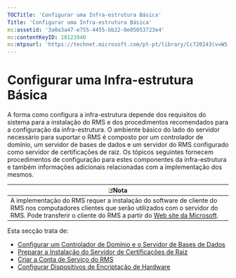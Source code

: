 ```yaml
---
TOCTitle: 'Configurar uma Infra-estrutura Básica'
Title: 'Configurar uma Infra-estrutura Básica'
ms:assetid: '3a0a3a47-e755-4455-bb22-0e05053723e4'
ms:contentKeyID: 18123940
ms:mtpsurl: 'https://technet.microsoft.com/pt-pt/library/Cc720243(v=WS.10)'
---
```


Configurar uma Infra-estrutura Básica
=====================================

A forma como configura a infra-estrutura depende dos requisitos do sistema para a instalação do RMS e dos procedimentos recomendados para a configuração da infra-estrutura. O ambiente básico do lado do servidor necessário para suportar o RMS é composto por um controlador de domínio, um servidor de bases de dados e um servidor do RMS configurado como servidor de certificações de raiz. Os tópicos seguintes fornecem procedimentos de configuração para estes componentes da infra-estrutura e também informações adicionais relacionadas com a implementação dos mesmos.

| ![](/security-updates/images/Cc720243.note(WS.10).gif)Nota                                                                                                                                                                                              |
|--------------------------------------------------------------------------------------------------------------------------------------------------------------------------------------------------------------------------------------------------------------------|
| A implementação do RMS requer a instalação do software de cliente do RMS nos computadores clientes que serão utilizados com o servidor do RMS. Pode transferir o cliente do RMS a partir do [Web site da Microsoft](http://go.microsoft.com/fwlink/?linkid=18134). |

Esta secção trata de:

-   [Configurar um Controlador de Domínio e o Servidor de Bases de Dados](https://technet.microsoft.com/d20f8305-9f9e-4760-bfbf-82824db60d1f)
-   [Preparar a Instalação do Servidor de Certificações de Raiz](https://technet.microsoft.com/ed51605e-8b17-4155-8d83-f6777f499b7b)
-   [Criar a Conta de Serviço do RMS](https://technet.microsoft.com/6eb38729-f0f0-431a-bc8c-17102cf175d8)
-   [Configurar Dispositivos de Encriptação de Hardware](https://technet.microsoft.com/3a35a8ea-696c-4005-9892-cac6e773497a)
